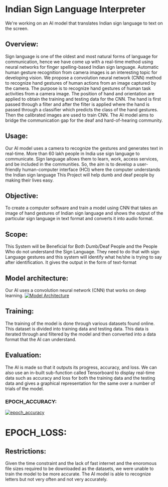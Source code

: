 # Indian Sign Language Interpreter
We're working on an AI model that translates Indian sign language to text on the screen. 
## Overview: 
Sign language is one of the oldest and most natural forms of language for communication, hence we have come up with a real-time method using neural networks for finger spelling-based Indian sign language. Automatic human gesture recognition from camera images is an interesting topic for developing vision. We propose a convolution neural network (CNN) method to recognize hand gestures of human actions from an image captured by the camera. The purpose is to recognize hand gestures of human task activities from a camera image. The position of hand and orientation are applied to obtain the training and testing data for the CNN. The hand is first passed through a filter and after the filter is applied where the hand is passed through a classifier which predicts the class of the hand gestures. Then the calibrated images are used to train CNN.
The AI model aims to bridge the communication gap for the deaf and hard-of-hearing community.
## Usage: 
Our AI model uses a camera to recognize the gestures and generates text in real-time.
More than 60 lakh people in India use sign language to communicate. Sign language allows them to learn, work, access services, and be included in the communities.
So, the aim is to develop a user-friendly human-computer interface (HCI) where the computer understands the Indian sign language This Project will help dumb and deaf people by making their lives easy.
## Objective:
 To create a computer software and train a model using CNN that takes an image of hand gestures of Indian sign language and shows the output of the particular sign language in text format and converts it into audio format.
 ## Scope: 
This System will be Beneficial for Both Dumb/Deaf People and the People Who do not understand the Sign Language. They need to do that with sign Language gestures and this system will identify what he/she is trying to say after identification. It gives the output in the form of text-format
## Model architecture:
Our AI uses a convolution neural network (CNN) that works on deep learning.
[![Model Architecture](https://github.com/sohansourab/ISL-Interpreter/blob/main/Images/model_arch.png)](https://github.com/sohansourab/ISL-Interpreter/blob/main/Images/model_arch.png)
## Training: 
The training of the model is done through various datasets found online. This dataset is divided into training data and testing data. This data is iterated through and filtered by the model and then converted  into a data format that the AI can understand. 
## Evaluation:
The AI is made so that it outputs its progress, accuracy, and loss. We can also use an in-built sub-function called Tensorboard
to display real-time data such as accuracy and loss for both the training data and the testing data and gives a graphical representation for the same over a number of trials of the model.
### EPOCH_ACCURACY:
[![epoch_accuracy](https://github.com/sohansourab/ISL-Interpreter/blob/main/Images/epoch_accuracy.svg)](https://github.com/sohansourab/ISL-Interpreter/blob/main/Images/epoch_accuracy.svg)
# EPOCH_LOSS:

## Restrictions:
Given the time constraint and the lack of fast internet and the enoromous file sizes required to be downloaded as the datasets, we were unable to train the model to be more accurate. The AI model is able to recognize letters but not very often and not very accurately.
